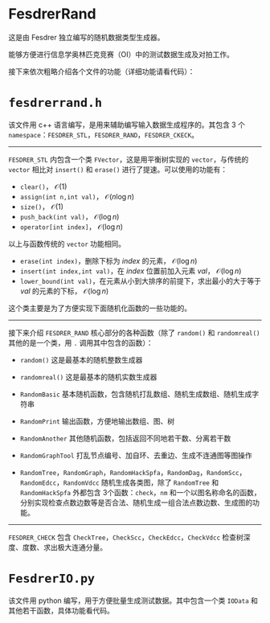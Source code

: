 # FesdrerRand

这是由 Fesdrer 独立编写的随机数据类型生成器。

能够方便进行信息学奥林匹克竞赛（OI）中的测试数据生成及对拍工作。

接下来依次粗略介绍各个文件的功能（详细功能请看代码）：

# `fesdrerrand.h`

该文件用 c++ 语言编写，是用来辅助编写输入数据生成程序的。其包含 $3$​ 个 `namespace`：`FESDRER_STL`，`FESDRER_RAND`，`FESDRER_CKECK`。

---

`FESDRER_STL` 内包含一个类 `FVector`，这是用平衡树实现的 `vector`，与传统的 `vector` 相比对 `insert()` 和 `erase()` 进行了提速。可以使用的功能有：

- `clear()`， $\mathcal O(1)$
- `assign(int n,int val)`， $\mathcal O(n\log n)$
- `size()`， $\mathcal O(1)$
- `push_back(int val)`， $\mathcal O(\log n)$
- `operator[int index]`， $\mathcal O(\log n)$

以上与函数传统的 `vector` 功能相同。

- `erase(int index)`，删除下标为 $index$ 的元素， $\mathcal O(\log n)$
- `insert(int index,int val)`，在 $index$ 位置前加入元素  $val$， $\mathcal O(\log n)$
- `lower_bound(int val)`，在元素从小到大排序的前提下，求出最小的大于等于 $val$ 的元素的下标， $\mathcal O(\log n)$

这个类主要是为了方便实现下面随机化函数的一些功能的。

---

接下来介绍 `FESDRER_RAND` 核心部分的各种函数（除了 `random()` 和 `randomreal()` 其他的是一个类，用 `.` 调用其中包含的函数）：

- `random()` 这是最基本的随机整数生成器

- `randomreal()` 这是最基本的随机实数生成器

- `RandomBasic` 基本随机函数，包含随机打乱数组、随机生成数组、随机生成字符串

- `RandomPrint` 输出函数，方便地输出数组、图、树

- `RandomAnother` 其他随机函数，包括返回不同地若干数、分离若干数

- `RandomGraphTool` 打乱节点编号、加自环、去重边、生成不连通图等图操作

- `RandomTree`，`RandomGraph`，`RandomHackSpfa`，`RandomDag`，`RandomScc`，`RandomEdcc`，`RandomVdcc` 随机生成各类图，除了 `RandomTree` 和 `RandomHackSpfa` 外都包含 $3$​ 个函数：`check`，`nm` 和一个以图名称命名的函数，分别实现检查点数边数等是否合法、随机生成一组合法点数边数、生成图的功能。

---

`FESDRER_CHECK` 包含 `CheckTree`，`CheckScc`，`CheckEdcc`，`CheckVdcc` 检查树深度、度数、求出极大连通分量。

# `FesdrerIO.py`

该文件用 python 编写，用于方便批量生成测试数据。其中包含一个类 `IOData` 和其他若干函数，具体功能看代码。
